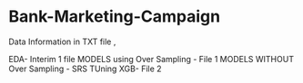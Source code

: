 # Bank-Marketing-Campaign

Data Information in TXT file ,

EDA- Interim 1 file
MODELS using Over Sampling - File 1
MODELS WITHOUT Over Sampling - SRS
TUning XGB- File 2
